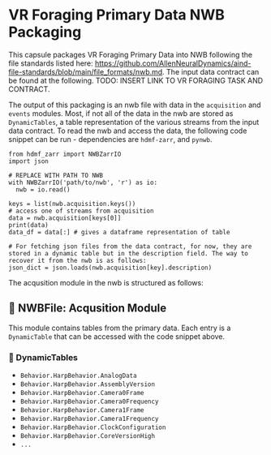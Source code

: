 # VR Foraging Primary Data NWB Packaging

This capsule packages VR Foraging Primary Data into NWB following the file standards listed here: https://github.com/AllenNeuralDynamics/aind-file-standards/blob/main/file_formats/nwb.md. The input data contract can be found at the following. TODO: INSERT LINK TO VR FORAGING TASK AND CONTRACT.

The output of this packaging is an nwb file with data in the `acquisition` and `events` modules. Most, if not all of the data in the nwb are stored as `DynamicTables`, a table representation of the various streams from the input data contract. To read the nwb and access the data, the following code snippet can be run - dependencies are `hdmf-zarr`, and `pynwb`.

```
from hdmf_zarr import NWBZarrIO
import json

# REPLACE WITH PATH TO NWB
with NWBZarrIO('path/to/nwb', 'r') as io:
  nwb = io.read()

keys = list(nwb.acquisition.keys())
# access one of streams from acquisition
data = nwb.acquisition[keys[0]]
print(data)
data_df = data[:] # gives a dataframe representation of table

# For fetching json files from the data contract, for now, they are stored in a dynamic table but in the description field. The way to recover it from the nwb is as follows:
json_dict = json.loads(nwb.acquisition[key].description)
```

The acqusition module in the nwb is structured as follows:
## 📁 NWBFile: Acqusition Module

This module contains tables from the primary data. Each entry is a `DynamicTable` that can be accessed with the code snippet above.

### 📑 DynamicTables

- `Behavior.HarpBehavior.AnalogData`
- `Behavior.HarpBehavior.AssemblyVersion`
- `Behavior.HarpBehavior.Camera0Frame`
- `Behavior.HarpBehavior.Camera0Frequency`
- `Behavior.HarpBehavior.Camera1Frame`
- `Behavior.HarpBehavior.Camera1Frequency`
- `Behavior.HarpBehavior.ClockConfiguration`
- `Behavior.HarpBehavior.CoreVersionHigh`
- `...`
